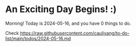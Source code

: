 # An Exciting Day Begins! :)

Morning! Today is 2024-05-16, and you have 0 things to do.

Check https://raw.githubusercontent.com/cauliyang/to-do-list/main/todos/2024-05-16.md